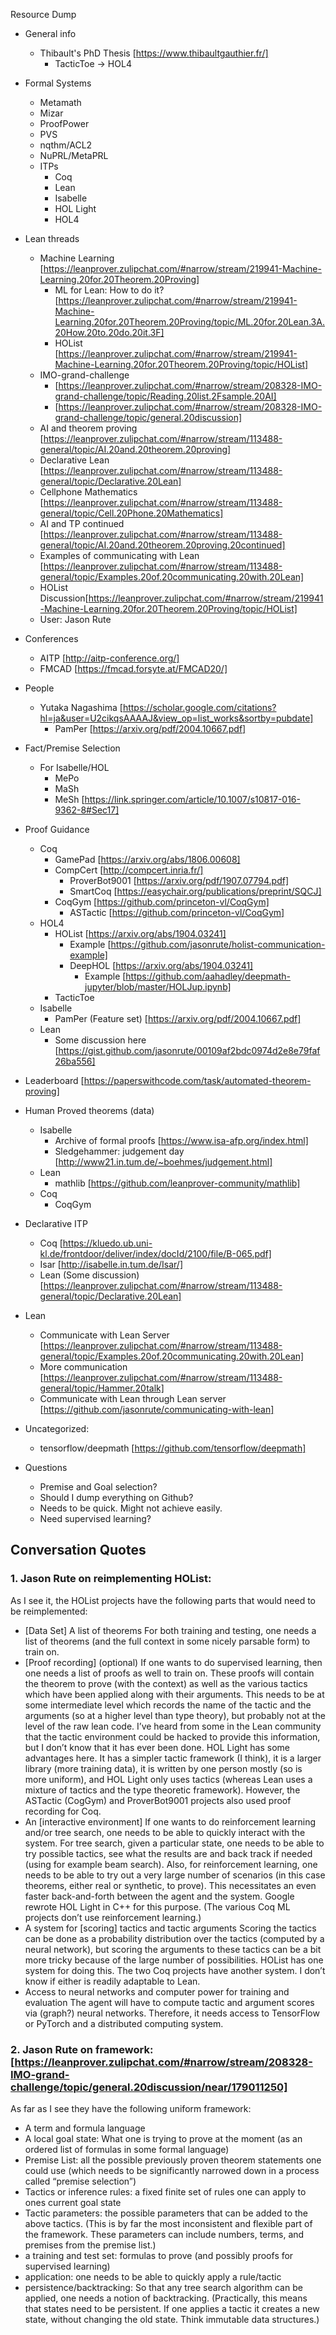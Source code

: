 Resource Dump
- General info
  - Thibault's PhD Thesis [https://www.thibaultgauthier.fr/]
    - TacticToe -> HOL4
- Formal Systems
  - Metamath
  - Mizar
  - ProofPower
  - PVS
  - nqthm/ACL2
  - NuPRL/MetaPRL
  - ITPs
    - Coq
    - Lean
    - Isabelle
    - HOL Light
    - HOL4
- Lean threads
  - Machine Learning [https://leanprover.zulipchat.com/#narrow/stream/219941-Machine-Learning.20for.20Theorem.20Proving]
    - ML for Lean: How to do it? [https://leanprover.zulipchat.com/#narrow/stream/219941-Machine-Learning.20for.20Theorem.20Proving/topic/ML.20for.20Lean.3A.20How.20to.20do.20it.3F]
    - HOList [https://leanprover.zulipchat.com/#narrow/stream/219941-Machine-Learning.20for.20Theorem.20Proving/topic/HOList]
  - IMO-grand-challenge 
    - [https://leanprover.zulipchat.com/#narrow/stream/208328-IMO-grand-challenge/topic/Reading.20list.2Fsample.20AI]
    - [https://leanprover.zulipchat.com/#narrow/stream/208328-IMO-grand-challenge/topic/general.20discussion]
  - AI and theorem proving [https://leanprover.zulipchat.com/#narrow/stream/113488-general/topic/AI.20and.20theorem.20proving]
  - Declarative Lean [https://leanprover.zulipchat.com/#narrow/stream/113488-general/topic/Declarative.20Lean]
  - Cellphone Mathematics [https://leanprover.zulipchat.com/#narrow/stream/113488-general/topic/Cell.20Phone.20Mathematics]
  - AI and TP continued [https://leanprover.zulipchat.com/#narrow/stream/113488-general/topic/AI.20and.20theorem.20proving.20continued]
  - Examples of communicating with Lean [https://leanprover.zulipchat.com/#narrow/stream/113488-general/topic/Examples.20of.20communicating.20with.20Lean]
  - HOList Discussion[https://leanprover.zulipchat.com/#narrow/stream/219941-Machine-Learning.20for.20Theorem.20Proving/topic/HOList]
  - User: Jason Rute
- Conferences
  - AITP [http://aitp-conference.org/]
  - FMCAD [https://fmcad.forsyte.at/FMCAD20/]
- People
  - Yutaka Nagashima [https://scholar.google.com/citations?hl=ja&user=U2cikqsAAAAJ&view_op=list_works&sortby=pubdate]
    - PamPer [https://arxiv.org/pdf/2004.10667.pdf]
- Fact/Premise Selection
    - For Isabelle/HOL
      - MePo
      - MaSh 
      - MeSh [https://link.springer.com/article/10.1007/s10817-016-9362-8#Sec17]
- Proof Guidance
  - Coq
    - GamePad [https://arxiv.org/abs/1806.00608]
    - CompCert [http://compcert.inria.fr/]
      - ProverBot9001 [https://arxiv.org/pdf/1907.07794.pdf]
      - SmartCoq [https://easychair.org/publications/preprint/SQCJ]
    - CoqGym [https://github.com/princeton-vl/CoqGym]
      - ASTactic [https://github.com/princeton-vl/CoqGym]
  - HOL4
    - HOList [https://arxiv.org/abs/1904.03241]
      - Example [https://github.com/jasonrute/holist-communication-example]
      - DeepHOL [https://arxiv.org/abs/1904.03241]
        - Example [https://github.com/aahadley/deepmath-jupyter/blob/master/HOLJup.ipynb]
    - TacticToe
  - Isabelle
    - PamPer (Feature set) [https://arxiv.org/pdf/2004.10667.pdf]
  - Lean
    - Some discussion here [https://gist.github.com/jasonrute/00109af2bdc0974d2e8e79faf26ba556]
- Leaderboard [https://paperswithcode.com/task/automated-theorem-proving]
- Human Proved theorems (data)
  - Isabelle
    - Archive of formal proofs [https://www.isa-afp.org/index.html]
    - Sledgehammer: judgement day [http://www21.in.tum.de/~boehmes/judgement.html]
  - Lean
    - mathlib [https://github.com/leanprover-community/mathlib]
  - Coq 
    - CoqGym
- Declarative ITP
  - Coq [https://kluedo.ub.uni-kl.de/frontdoor/deliver/index/docId/2100/file/B-065.pdf]
  - Isar [http://isabelle.in.tum.de/Isar/]
  - Lean (Some discussion) [https://leanprover.zulipchat.com/#narrow/stream/113488-general/topic/Declarative.20Lean]
- Lean
  - Communicate with Lean Server [https://leanprover.zulipchat.com/#narrow/stream/113488-general/topic/Examples.20of.20communicating.20with.20Lean]
  - More communication [https://leanprover.zulipchat.com/#narrow/stream/113488-general/topic/Hammer.20talk]
  - Communicate with Lean through Lean server [https://github.com/jasonrute/communicating-with-lean]
- Uncategorized:
  - tensorflow/deepmath [https://github.com/tensorflow/deepmath]

- Questions
  - Premise and Goal selection?
  - Should I dump everything on Github?
  - Needs to be quick. Might not achieve easily.
  - Need supervised learning? 

## Conversation Quotes

### 1. Jason Rute on reimplementing HOList:
As I see it, the HOList projects have the following parts that would need to be reimplemented:

- [Data Set] A list of theorems For both training and testing, one needs a list of theorems (and the full context in some nicely parsable form) to train on.
- [Proof recording] (optional) If one wants to do supervised learning, then one needs a list of proofs as well to train on. These proofs will contain the theorem to prove (with the context) as well as the various tactics which have been applied along with their arguments. This needs to be at some intermediate level which records the name of the tactic and the arguments (so at a higher level than type theory), but probably not at the level of the raw lean code. I’ve heard from some in the Lean community that the tactic environment could be hacked to provide this information, but I don’t know that it has ever been done. HOL Light has some advantages here. It has a simpler tactic framework (I think), it is a larger library (more training data), it is written by one person mostly (so is more uniform), and HOL Light only uses tactics (whereas Lean uses a mixture of tactics and the type theoretic framework). However, the ASTactic (CogGym) and ProverBot9001 projects also used proof recording for Coq.
- An [interactive environment] If one wants to do reinforcement learning and/or tree search, one needs to be able to quickly interact with the system. For tree search, given a particular state, one needs to be able to try possible tactics, see what the results are and back track if needed (using for example beam search). Also, for reinforcement learning, one needs to be able to try out a very large number of scenarios (in this case theorems, either real or synthetic, to prove). This necessitates an even faster back-and-forth between the agent and the system. Google rewrote HOL Light in C++ for this purpose. (The various Coq ML projects don’t use reinforcement learning.)
- A system for [scoring] tactics and tactic arguments Scoring the tactics can be done as a probability distribution over the tactics (computed by a neural network), but scoring the arguments to these tactics can be a bit more tricky because of the large number of possibilities. HOList has one system for doing this. The two Coq projects have another system. I don’t know if either is readily adaptable to Lean.
- Access to neural networks and computer power for training and evaluation The agent will have to compute tactic and argument scores via (graph?) neural networks. Therefore, it needs access to TensorFlow or PyTorch and a distributed computing system.



### 2. Jason Rute on framework: [https://leanprover.zulipchat.com/#narrow/stream/208328-IMO-grand-challenge/topic/general.20discussion/near/179011250]
As far as I see they have the following uniform framework:
- A term and formula language
- A local goal state: What one is trying to prove at the moment (as an ordered list of formulas in some formal language)
- Premise List: all the possible previously proven theorem statements one could use (which needs to be significantly narrowed down in a process called “premise selection”)
- Tactics or inference rules: a fixed finite set of rules one can apply to ones current goal state
- Tactic parameters: the possible parameters that can be added to the above tactics. (This is by far the most inconsistent and flexible part of the framework. These parameters can include numbers, terms, and premises from the premise list.)
- a training and test set: formulas to prove (and possibly proofs for supervised learning)
- application: one needs to be able to quickly apply a rule/tactic
- persistence/backtracking: So that any tree search algorithm can be applied, one needs a notion of backtracking. (Practically, this means that states need to be persistent. If one applies a tactic it creates a new state, without changing the old state. Think immutable data structures.)